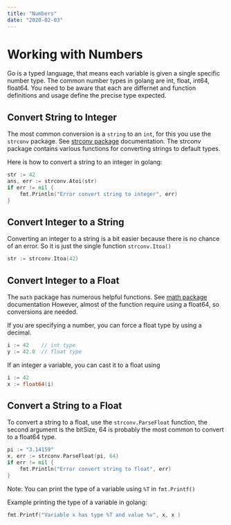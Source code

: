 ```yaml
---
title: "Numbers"
date: "2020-02-03"
---
```


# Working with Numbers

Go is a typed language, that means each variable is given a single specific number type. The common number types in golang are int, float, int64, float64. You need to be aware that each are differnet and function definitions and usage define the precise type expected.

## Convert String to Integer

The most common conversion is a `string` to an `int`, for this you use the `strconv` package. See [strconv package](https://golang.org/pkg/strconv) documentation. The strconv package contains various functions for converting strings to default types.

Here is how to convert a string to an integer in golang:

```go
str := 42
ans, err := strconv.Atoi(str)
if err != nil {
    fmt.Println("Error convert string to integer", err)
}
```

## Convert Integer to a String

Converting an integer to a string is a bit easier because there is no chance of an error. So it is just the single function `strconv.Itoa()`

```go
str := strconv.Itoa(42)
```

## Convert Integer to a Float

The `math` package has numerous helpful functions. See [math package](https://golang.org/pkg/math/) documentation However, almost of the function require using a float64, so conversions are needed.

If you are specifying a number, you can force a float type by using a decimal.

```go
i := 42    // int type
y := 42.0  // float type
```

If an integer a variable, you can cast it to a float using

```go
i := 42
x := float64(i)
```

## Convert a String to a Float

To convert a string to a float, use the `strconv.ParseFloat` function, the second argument is the bitSize, 64 is probably the most common to convert to a float64 type.

```go
pi := "3.14159"
x, err := strconv.ParseFloat(pi, 64)
if err != nil {
    fmt.Println("Error convert string to float", err)
}
```

Note: You can print the type of a variable using `%T` in `fmt.Printf()`

Example printing the type of a variable in golang:

```go
fmt.Printf("Variable x has type %T and value %v", x, x )
```
